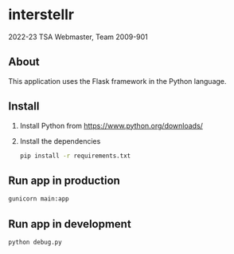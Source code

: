 # interstellr
2022-23 TSA Webmaster, Team 2009-901

## About
This application uses the Flask framework in the Python language.

## Install

1. Install Python from https://www.python.org/downloads/

2. Install the dependencies
    ```bash
    pip install -r requirements.txt
    ```

## Run app in production
```bash
gunicorn main:app
```

## Run app in development
```bash
python debug.py
```
